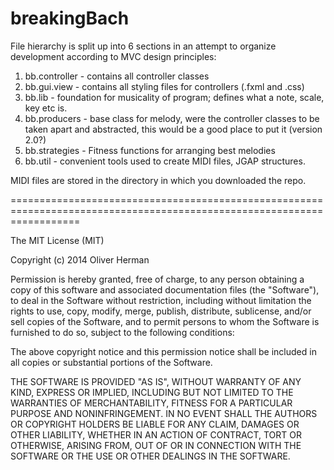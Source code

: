 breakingBach
========================================================================================================================

File hierarchy is split up into 6 sections in an attempt to organize development according to MVC design principles:

1. bb.controller - contains all controller classes
2. bb.gui.view - contains all styling files for controllers (.fxml and .css)
3. bb.lib - foundation for musicality of program; defines what a note, scale, key etc is.
4. bb.producers - base class for melody, were the controller classes to be taken apart and abstracted, this would be a good place to put it (version 2.0?)
5. bb.strategies - Fitness functions for arranging best melodies
6. bb.util - convenient tools used to create MIDI files, JGAP structures.


MIDI files are stored in the directory in which you downloaded the repo.

========================================================================================================================

The MIT License (MIT)

Copyright (c) 2014 Oliver Herman

Permission is hereby granted, free of charge, to any person obtaining a copy
of this software and associated documentation files (the "Software"), to deal
in the Software without restriction, including without limitation the rights
to use, copy, modify, merge, publish, distribute, sublicense, and/or sell
copies of the Software, and to permit persons to whom the Software is
furnished to do so, subject to the following conditions:

The above copyright notice and this permission notice shall be included in
all copies or substantial portions of the Software.

THE SOFTWARE IS PROVIDED "AS IS", WITHOUT WARRANTY OF ANY KIND, EXPRESS OR
IMPLIED, INCLUDING BUT NOT LIMITED TO THE WARRANTIES OF MERCHANTABILITY,
FITNESS FOR A PARTICULAR PURPOSE AND NONINFRINGEMENT. IN NO EVENT SHALL THE
AUTHORS OR COPYRIGHT HOLDERS BE LIABLE FOR ANY CLAIM, DAMAGES OR OTHER
LIABILITY, WHETHER IN AN ACTION OF CONTRACT, TORT OR OTHERWISE, ARISING FROM,
OUT OF OR IN CONNECTION WITH THE SOFTWARE OR THE USE OR OTHER DEALINGS IN
THE SOFTWARE.
